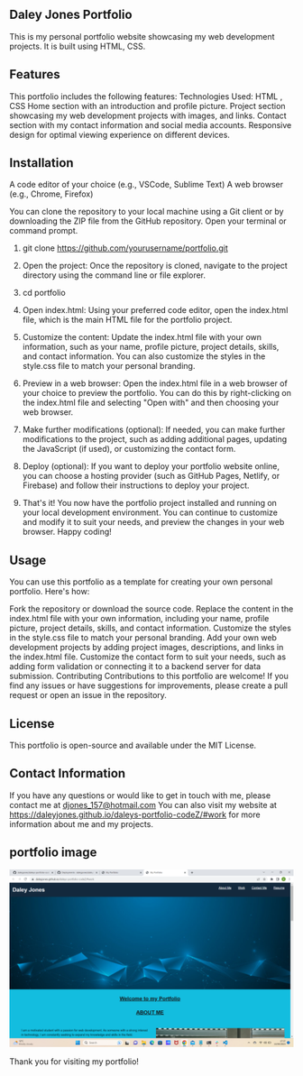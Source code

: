 
## Daley Jones Portfolio
This is my personal portfolio website showcasing my web development projects. It is built using HTML, CSS.

## Features
This portfolio includes the following features:
Technologies Used: HTML , CSS
Home section with an introduction and profile picture.
Project section showcasing my web development projects with images, and links.
Contact section with my contact information and social media accounts.
Responsive design for optimal viewing experience on different devices.

## Installation

A code editor of your choice (e.g., VSCode, Sublime Text)
A web browser (e.g., Chrome, Firefox)

You can clone the repository to your local machine using a Git client or by downloading the ZIP file from the GitHub repository. Open your terminal or command prompt.
1. git clone https://github.com/yourusername/portfolio.git
2. Open the project: Once the repository is cloned, navigate to the project directory using the command line or file explorer.
3. cd portfolio
4. Open index.html: Using your preferred code editor, open the index.html file, which is the main HTML file for the portfolio project.

5. Customize the content: Update the index.html file with your own information, such as your name, profile picture, project details, skills, and contact information. You can also customize the styles in the style.css file to match your personal branding.

6. Preview in a web browser: Open the index.html file in a web browser of your choice to preview the portfolio. You can do this by right-clicking on the index.html file and selecting "Open with" and then choosing your web browser.

7. Make further modifications (optional): If needed, you can make further modifications to the project, such as adding additional pages, updating the JavaScript (if used), or customizing the contact form.

8. Deploy (optional): If you want to deploy your portfolio website online, you can choose a hosting provider (such as GitHub Pages, Netlify, or Firebase) and follow their instructions to deploy your project.

9. That's it! You now have the portfolio project installed and running on your local development environment. You can continue to customize and modify it to suit your needs, and preview the changes in your web browser. Happy coding!





## Usage
You can use this portfolio as a template for creating your own personal portfolio. Here's how:

Fork the repository or download the source code.
Replace the content in the index.html file with your own information, including your name, profile picture, project details, skills, and contact information.
Customize the styles in the style.css file to match your personal branding.
Add your own web development projects by adding project images, descriptions, and links in the index.html file.
Customize the contact form to suit your needs, such as adding form validation or connecting it to a backend server for data submission.
Contributing
Contributions to this portfolio are welcome! If you find any issues or have suggestions for improvements, please create a pull request or open an issue in the repository.

## License
This portfolio is open-source and available under the MIT License.

## Contact Information
If you have any questions or would like to get in touch with me, please contact me at djones_157@hotmail.com You can also visit my website at https://daleyjones.github.io/daleys-portfolio-codeZ/#work for more information about me and my projects.

## portfolio image
![Screenshot of a comment on a GitHub issue showing an image, added in the Markdown, of an Octocat smiling and raising a tentacle.](./assets/images/portfolio.png)


Thank you for visiting my portfolio!
























